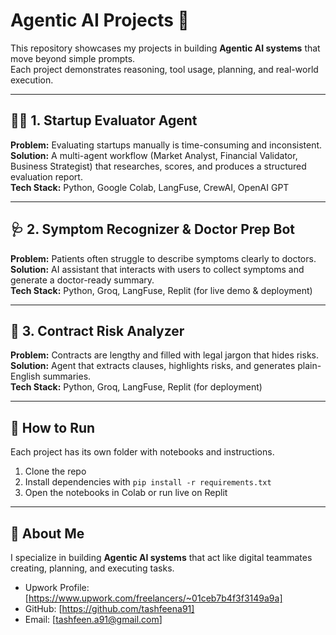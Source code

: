 # Agentic AI Projects 🚀

This repository showcases my projects in building **Agentic AI systems** that move beyond simple prompts.  
Each project demonstrates reasoning, tool usage, planning, and real-world execution.  

---

## 🧑‍💻 1. Startup Evaluator Agent
**Problem:** Evaluating startups manually is time-consuming and inconsistent.  
**Solution:** A multi-agent workflow (Market Analyst, Financial Validator, Business Strategist) that researches, scores, and produces a structured evaluation report.  
**Tech Stack:** Python, Google Colab, LangFuse, CrewAI, OpenAI GPT  

---

## 🩺 2. Symptom Recognizer & Doctor Prep Bot
**Problem:** Patients often struggle to describe symptoms clearly to doctors.  
**Solution:** AI assistant that interacts with users to collect symptoms and generate a doctor-ready summary.  
**Tech Stack:** Python, Groq, LangFuse, Replit (for live demo & deployment)  

---

## 📑 3. Contract Risk Analyzer
**Problem:** Contracts are lengthy and filled with legal jargon that hides risks.  
**Solution:** Agent that extracts clauses, highlights risks, and generates plain-English summaries.  
**Tech Stack:** Python, Groq, LangFuse, Replit (for deployment)  

---

## 📌 How to Run
Each project has its own folder with notebooks and instructions.  

1. Clone the repo  
2. Install dependencies with `pip install -r requirements.txt`  
3. Open the notebooks in Colab or run live on Replit  

---

## 🔗 About Me
I specialize in building **Agentic AI systems** that act like digital teammates creating, planning, and executing tasks.  
- Upwork Profile: [https://www.upwork.com/freelancers/~01ceb7b4f3f3149a9a] 
- GitHub: [https://github.com/tashfeena91]  
- Email: [tashfeen.a91@gmail.com]  
